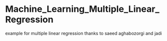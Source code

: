 # Machine_Learning_Multiple_Linear_Regression
 example for multiple linear regression  thanks to saeed aghabozorgi and jadi
